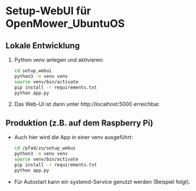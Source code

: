 # Setup-WebUI für OpenMower_UbuntuOS

## Lokale Entwicklung

1. Python venv anlegen und aktivieren:
   ```bash
   cd setup_webui
   python3 -m venv venv
   source venv/bin/activate
   pip install -r requirements.txt
   python app.py
   ```

2. Das Web-UI ist dann unter http://localhost:5000 erreichbar.

## Produktion (z.B. auf dem Raspberry Pi)

- Auch hier wird die App in einer venv ausgeführt:
   ```bash
   cd /pfad/zu/setup_webui
   python3 -m venv venv
   source venv/bin/activate
   pip install -r requirements.txt
   python app.py
   ```

- Für Autostart kann ein systemd-Service genutzt werden (Beispiel folgt).
